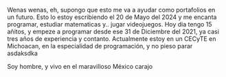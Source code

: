 Wenas wenas, eh, supongo que esto me va a ayudar como portafolios en un futuro. Esto lo estoy escribiendo el 20 de Mayo del 2024 y me encanta programar, estudiar matematicas y.. jugar videojuegos. 
Hoy dia tengo 15 añitos, y empeze a programar desde ese 31 de Diciembre del 2021, ya casi tres años de experiencia y contanto.
Actualmente estoy en un CECyTE en Michoacan, en la especialidad de programación, y no pieso parar asdaksdka

Soy hombre, y vivo en el maravilloso México carajo

<!---
Sak1510/Sak1510 is a ✨ special ✨ repository because its `README.md` (this file) appears on your GitHub profile.
You can click the Preview link to take a look at your changes.
--->
